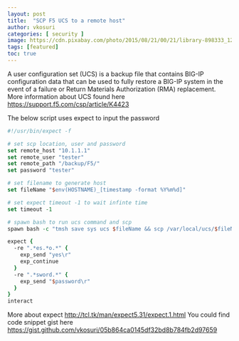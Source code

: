 ```yaml
---
layout: post
title:  "SCP F5 UCS to a remote host"
author: vkosuri
categories: [ security ]
image: https://cdn.pixabay.com/photo/2015/08/21/00/21/library-898333_1280.jpg
tags: [featured]
toc: true
---
```

A user configuration set (UCS) is a backup file that contains BIG-IP configuration data that can be used to fully restore a BIG-IP system in the event of a failure or Return Materials Authorization (RMA) replacement. More information about UCS found here https://support.f5.com/csp/article/K4423

The below script uses expect to input the password

``` tcl
#!/usr/bin/expect -f

# set scp location, user and password
set remote_host "10.1.1.1"
set remote_user "tester"
set remote_path "/backup/F5/"
set password "tester"

# set filename to generate host
set fileName "$env(HOSTNAME)_[timestamp -format %Y%m%d]"

# set expect timeout -1 to wait infinte time
set timeout -1

# spawn bash to run ucs command and scp
spawn bash -c "tmsh save sys ucs $fileName && scp /var/local/ucs/$fileName $remote_user@$remote_host:$remote_path"

expect {
  -re ".*es.*o.*" {
    exp_send "yes\r"
    exp_continue
  }
  -re ".*sword.*" {
    exp_send "$password\r"
  }
}
interact
```
More about expect http://tcl.tk/man/expect5.31/expect.1.html
You could find code snippet gist here https://gist.github.com/vkosuri/05b864ca0145df32bd8b784fb2d97659
